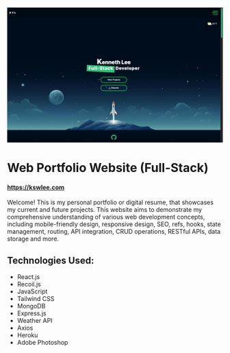 ![Web Portfolio Image](https://raw.githubusercontent.com/spaceorb/kswlee.com/main/build/static/media/project1.71ff2d7a0eaad3f7a794.jpeg)
# Web Portfolio Website (Full-Stack)

#### https://kswlee.com

Welcome! This is my personal portfolio or digital resume, that showcases my current and future projects. This website aims to demonstrate my comprehensive understanding of various web development concepts, including mobile-friendly design, responsive design, SEO, refs, hooks, state management, routing, API integration, CRUD operations, RESTful APIs, data storage and more.

## Technologies Used:
- React.js
- Recoil.js
- JavaScript
- Tailwind CSS
- MongoDB
- Express.js
- Weather API
- Axios
- Heroku
- Adobe Photoshop
